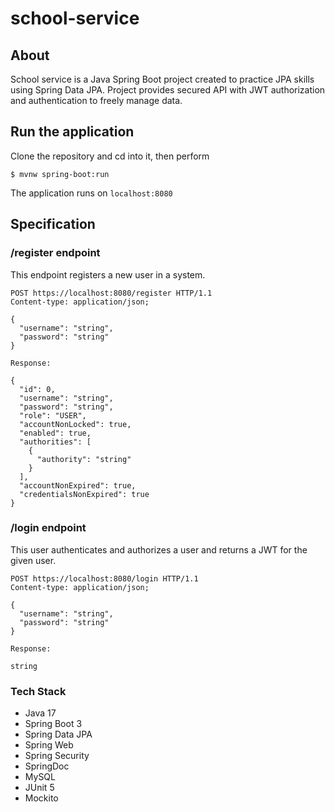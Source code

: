 # school-service
## About
School service is a Java Spring Boot project created to practice JPA skills using Spring Data JPA.
Project provides secured API with JWT authorization and authentication to freely manage data.

## Run the application
Clone the repository and cd into it, then perform
```
$ mvnw spring-boot:run
```
The application runs on `localhost:8080`
## Specification
### /register endpoint
This endpoint registers a new user in a system.
```http
POST https://localhost:8080/register HTTP/1.1
Content-type: application/json;

{
  "username": "string",
  "password": "string"
}

Response:

{
  "id": 0,
  "username": "string",
  "password": "string",
  "role": "USER",
  "accountNonLocked": true,
  "enabled": true,
  "authorities": [
    {
      "authority": "string"
    }
  ],
  "accountNonExpired": true,
  "credentialsNonExpired": true
}

```
### /login endpoint
This user authenticates and authorizes a user and returns a JWT for the given user.
```http
POST https://localhost:8080/login HTTP/1.1
Content-type: application/json;

{
  "username": "string",
  "password": "string"
}

Response:

string
```
### Tech Stack
* Java 17
* Spring Boot 3
* Spring Data JPA
* Spring Web
* Spring Security
* SpringDoc
* MySQL
* JUnit 5
* Mockito
